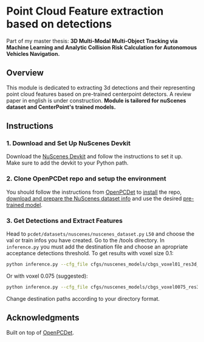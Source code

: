 # Point Cloud Feature extraction based on detections
Part of my master thesis: 
**3D Multi-Modal Multi-Object Tracking via Machine Learning and Analytic Collision Risk Calculation for Autonomous Vehicles Navigation.**

## Overview
This module is dedicated to extracting 3d detections and their representing point cloud features based on pre-trained centerpoint detectors. A review paper in english is under construction.
**Module is tailored for nuScenes dataset and CenterPoint's trained models.**

## Instructions
### 1. Download and Set Up NuScenes Devkit
Download the [NuScenes Devkit](https://github.com/nutonomy/nuscenes-devkit) and follow the instructions to set it up.
Make sure to add the devkit to your Python path.

### 2. Clone OpenPCDet repo and setup the environment
You should follow the instructions from [OpenPCDet](https://github.com/open-mmlab/OpenPCDet.git) to [install](https://github.com/open-mmlab/OpenPCDet/blob/master/docs/INSTALL.md) the repo, [download and prepare the NuScenes dataset info](https://github.com/open-mmlab/OpenPCDet/blob/master/docs/GETTING_STARTED.md) and use the desired [pre-trained model](https://github.com/open-mmlab/OpenPCDet/blob/master/README.md).

### 3. Get Detections and Extract Features
Head to ```pcdet/datasets/nuscenes/nuscenes_dataset.py``` ```L50``` and choose the val or train infos you have created.
Go to the /tools directory.
In ```inference.py``` you must add the destination file and choose an apropriate acceptance detections threshold.
To get results with voxel size 0.1:
```bash
python inference.py --cfg_file cfgs/nuscenes_models/cbgs_voxel01_res3d_centerpoint.yaml --data_path /second_ext4/ktsiakas/kosmas/nuscenes --ckpt ../cbgs_voxel01_centerpoint_nds_6454.pth
```
Or with voxel 0.075 (suggested):
```bash
python inference.py --cfg_file cfgs/nuscenes_models/cbgs_voxel0075_res3d_centerpoint.yaml --data_path /second_ext4/ktsiakas/kosmas/nuscenes --ckpt ../cbgs_voxel0075_centerpoint_nds_6648.pth
```
Change destination paths according to your directory format.


## Acknowledgments
Built on top of [OpenPCDet](https://github.com/open-mmlab/OpenPCDet.git).

